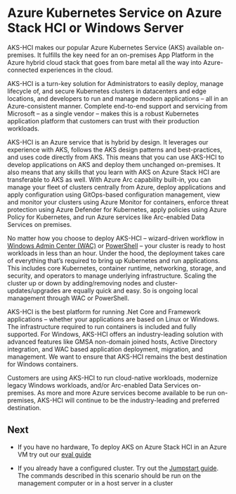 # Azure Kubernetes Service on Azure Stack HCI or Windows Server

AKS-HCI makes our popular Azure Kubernetes Service (AKS) available on-premises. It fulfills the key need for an on-premises App Platform in the Azure hybrid cloud stack that goes from bare metal all the way into Azure-connected experiences in the cloud.

AKS-HCI is a turn-key solution for Administrators to easily deploy, manage lifecycle of, and secure Kubernetes clusters in datacenters and edge locations, and developers to run and manage modern applications – all in an Azure-consistent manner. Complete end-to-end support and servicing from Microsoft – as a single vendor – makes this is a robust Kubernetes application platform that customers can trust with their production workloads.

AKS-HCI is an Azure service that is hybrid by design. It leverages our experience with AKS, follows the AKS design patterns and best-practices, and uses code directly from AKS. This means that you can use AKS-HCI to develop applications on AKS and deploy them unchanged on-premises. It also means that any skills that you learn with AKS on Azure Stack HCI are transferable to AKS as well. With Azure Arc capability built-in, you can manage your fleet of clusters centrally from Azure, deploy applications and apply configuration using GitOps-based configuration management, view and monitor your clusters using Azure Monitor for containers, enforce threat protection using Azure Defender for Kubernetes, apply policies using Azure Policy for Kubernetes, and run Azure services like Arc-enabled Data Services on premises.

No matter how you choose to deploy AKS-HCI – wizard-driven workflow in [Windows Admin Center (WAC)](https://docs.microsoft.com/en-us/azure-stack/aks-hci/setup) or [PowerShell](https://docs.microsoft.com/en-us/azure-stack/aks-hci/kubernetes-walkthrough-powershell) – your cluster is ready to host workloads in less than an hour. Under the hood, the deployment takes care of everything that’s required to bring up Kubernetes and run applications. This includes core Kubernetes, container runtime, networking, storage, and security, and operators to manage underlying infrastructure. Scaling the cluster up or down by adding/removing nodes and cluster-updates/upgrades are equally quick and easy. So is ongoing local management through WAC or PowerShell.

AKS-HCI is the best platform for running .Net Core and Framework applications – whether your applications are based on Linux or Windows. The infrastructure required to run containers is included and fully supported. For Windows, AKS-HCI offers an industry-leading solution with advanced features like GMSA non-domain joined hosts, Active Directory integration, and WAC based application deployment, migration, and management. We want to ensure that AKS-HCI remains the best destination for Windows containers.

Customers are using AKS-HCI to run cloud-native workloads, modernize legacy Windows workloads, and/or Arc-enabled Data Services on-premises. As more and more Azure services become available to be run on-premises, AKS-HCI will continue to be the industry-leading and preferred destination.

## Next

* If you have no hardware, To deploy AKS on Azure Stack HCI in an Azure VM try out our [eval guide](https://docs.microsoft.com/en-us/azure-stack/aks-hci/aks-hci-evaluation-guide)

* If you already have a configured cluster. Try out the [Jumpstart guide](https://azurearcjumpstart.io/azure_arc_jumpstart/azure_arc_k8s/aks_stack_hci/aks_hci_powershell/).  The commands described in this scenario should be run on the management computer or in a host server in a cluster
